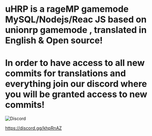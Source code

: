# uHRP is a rageMP gamemode MySQL/Nodejs/Reac JS based on unionrp gamemode , translated in English & Open source!


# In order to have access to all new commits for translations and everything join our discord where you will be granted access to new commits!

![Discord](https://img.shields.io/discord/542217413274370070?logo=discord&style=for-the-badge)

https://discord.gg/khpRnAZ
